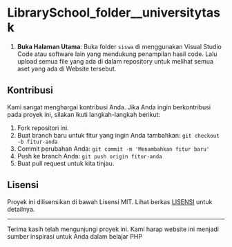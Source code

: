 # LibrarySchool_folder__universitytask

1. **Buka Halaman Utama**:
Buka folder `siswa` di menggunakan Visual Studio Code atau software lain yang mendukung penampilan hasil code. Lalu upload semua file yang ada di dalam repository untuk melihat semua aset yang ada di Website tersebut.

## Kontribusi

Kami sangat menghargai kontribusi Anda. Jika Anda ingin berkontribusi pada proyek ini, silakan ikuti langkah-langkah berikut:

1. Fork repositori ini.
2. Buat branch baru untuk fitur yang ingin Anda tambahkan: `git checkout -b fitur-anda`
3. Commit perubahan Anda: `git commit -m 'Menambahkan fitur baru'`
4. Push ke branch Anda: `git push origin fitur-anda`
5. Buat pull request untuk kita tinjau.

## Lisensi

Proyek ini dilisensikan di bawah Lisensi MIT. Lihat berkas [LISENSI](https://docs.github.com/en/repositories/managing-your-repositorys-settings-and-features/customizing-your-repository/licensing-a-repository) untuk detailnya.

---

Terima kasih telah mengunjungi proyek ini. Kami harap website ini menjadi sumber inspirasi untuk Anda dalam belajar PHP
